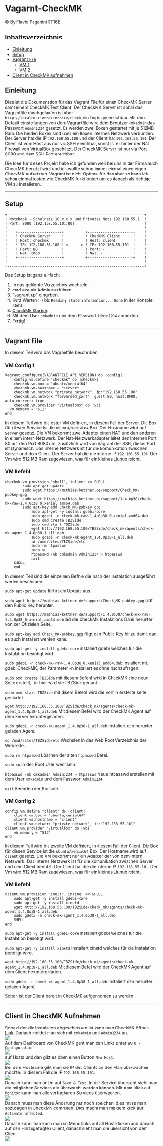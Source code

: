 # Vagarnt-CheckMK
© By Flavio Paganini ST16E
## Inhaltsverzeichnis
* [Einleitung](#Einleitung)<br>
* [Setup](#Setup)<br>
* [Vagrant File](#Vagrant-File)<br>
  * [VM 1](#vm-config-1)<br>
  * [VM 2](#vm-config-2)<br>
* [Client in CheckMK aufnehmen](#client-in-checkmk-aufnehmen)<br>
## Einleitung
Dies ist die Dokumenation für das Vagrant File für einen CheckMK Server samt einem CheckMK Test Client. Der CheckMK Server ist sobal das Vagrantfile durchgelaufen ist über `http://localhost:8080/TBZSide/check_mk/login.py` ereichbar. Mit den Default einstellungen von dem Vagrantfile wird dem Benutzer `cmkadmin` das Passwort `Admin1234` gesetzt. Es werden zwei Boxen gestartet mit je 512MB Ram. Die beiden Boxen sind über ein Boxen internes Netzwerk verbunden. Der Server hat die IP `192.168.55.100` und der Client hat `192.168.55.101`. Der Client ist vom Host aus nur via SSH ereichbar, sonst ist er hinter der NAT Firewall von VirtualBox geschützt. Der CheckMK Server ist nur via Port 8080 und dem SSH Port ereichbar.

Die Idee für dieses Projekt habe ich gefunden weil bei uns in der Firma auch CheckMK benutzt wird und ich wollte schon immer einmal einen eigen CheckMK aufsetzten. Vagrant ist nicht Optimal für das aber so kann ich schon einmal testen wie CheckMK funktioniert um es danach als richtige VM zu Instalieren.
___
## Setup
    +---------------------------------------------------------------+
    ! Notebook - Schulnetz 10.x.x.x und Privates Netz 192.168.55.1  !                 
    ! Port: 8080 (192.158.55.101:80)                                !	
    !                                                               !	
    !    +--------------------+          +---------------------+    !
    !    ! CheckMK Server     !          ! CheckMK Client      !    ! 
    !    ! Host: checkmk      !          ! Host: client        !    !
    !    ! IP: 192.168.55.100 ! <------> ! IP: 192.168.55.101  !    !
    !    ! Port: 80           !          ! Port: -             !    !
    !    ! Nat: 8080          !          ! Nat: -              !    !
    !    +--------------------+          +---------------------+    !
    !                                                               !	
    +---------------------------------------------------------------+
Das Setup ist ganz einfach:
1. In das geklonte Verzeichnis wechseln.
2. cmd.exe als Admin ausführen.
3. "vagrant up" eingeben.
4. Kurz Warten :-) bis `Reading state information... Done` in der Konsole steht.
5. [CheckMk Starten](http://localhost:8080/TBZSide/check_mk/login.py).
6. Mit dem User `cmkadmin` und dem Passwort `Admin1234` anmelden.
7. Fertig!
___
## Vagrant File
In diesem Teil wird das Vagrantfile beschriben.
### VM Config 1
    Vagrant.configure(VAGRANTFILE_API_VERSION) do |config|
        config.vm.define "checkmk" do |checkmk|
        checkmk.vm.box = "ubuntu/xenial64"
        checkmk.vm.hostname = "server"
        checkmk.vm.network "private_network", ip:"192.168.55.100" 
        checkmk.vm.network "forwarded_port", guest:80, host:8080, auto_correct: true
        checkmk.vm.provider "virtualbox" do |vb|
	  vb.memory = "512"  
	end   
In diesem Teil wird die ester VM definiert, in diesem Fall der Server. Die Box für diesen Service ist die `ubuntu/xenial64` Box. Der Hostname wird auf `Server` gesetzt. Die VM bekommt zwei Adapter einen NAT und den anderen in einem intern Netzwerk. Der Nat-Netzwerkadapter leitet den Internen Port 80 auf den Port 8080 um, zusätzlich wird von Vagrant der SSH, dieser Port ist Dynamisch. Das interne Netzwerk ist für die komunikation zwischen Server und dem Client. Der Server hat die die interne IP `192.168.55.100`. Der Vm wird 512 MB Ram zugewiesen, was für ein kleines Liunux reicht.
### VM Befehl
    checkmk.vm.provision "shell", inline: <<-SHELL
		    sudo apt-get update
		    sudo wget https://mathias-kettner.de/support/Check_MK-pubkey.gpg
		    sudo wget https://mathias-kettner.de/support/1.4.0p38/check-mk-raw-1.4.0p38_0.xenial_amd64.deb
		    sudo apt-key add Check_MK-pubkey.gpg
                sudo apt-get -y install gdebi-core
                sudo gdebi -n check-mk-raw-1.4.0p38_0.xenial_amd64.deb
                sudo omd create TBZSide
                sudo omd start TBZSide
                wget http://192.168.55.100/TBZSide/check_mk/agents/check-mk-agent_1.4.0p38-1_all.deb
                sudo gdebi -n check-mk-agent_1.4.0p38-1_all.deb
                cd /omd/sites/TBZSide/etc
                sudo rm htpasswd
                sudo su
                htpasswd -nb cmkadmin Admin1234 > htpasswd
                exit
        SHELL
        end
In diesem Teil sind die einzelnen Befhle die nach der Instalation ausgeführt weden beschriben:

`sudo apt-get update` fürhrt ein Update aus.

`sudo wget https://mathias-kettner.de/support/Check_MK-pubkey.gpg` lädt den Public Key herunter.

`sudo wget https://mathias-kettner.de/support/1.4.0p38/check-mk-raw-1.4.0p38_0.xenial_amd64.deb` läd die CheckMK Instalations Datei herunter von der Ofizielen Seite.

`sudo apt-key add Check_MK-pubkey.gpg` fügt den Public Key hinzu damit dan es auch instaliert werden kann.

`sudo apt-get -y install gdebi-core` instaliert gdebi welches für die Instalation benötigt wird.

`sudo gdebi -n check-mk-raw-1.4.0p38_0.xenial_amd64.deb` instaliert mit gdebi CheckMK, der Parameter -n instaliert es ohne nachzufragen.

`sudo omd create TBZSide` mit diesem Befehl wird in CheckMK eine neue Seite erstellt, für hier wird sie TBZSide genant.

`sudo omd start TBZSide` mit disem Befehl wird die vorhin erstellte seite gestartet.

`wget http://192.168.55.100/TBZSide/check_mk/agents/check-mk-agent_1.4.0p38-1_all.deb` Mit diesem Befel wird der CheckMK Agent auf dem Server heruntergeladen.

`sudo gdebi -n check-mk-agent_1.4.0p38-1_all.deb` Instaliert den herunter geladen Agent.

`cd /omd/sites/TBZSide/etc` Wechslen in das Web Root Verzeichnis der Webseite.

`sudo rm htpasswd` Löschen der alten `htpasswd` Datei.

`sudo su` in den Root User wechseln.

`htpasswd -nb cmkadmin Admin1234 > htpasswd` Neue htpasswd erstellen mit dem User `cmkadmin` und dem Passwort `Admin1234`.

`exit` Beenden der Konsole.

### VM Config 2
    config.vm.define "client" do |client|
    	client.vm.box = "ubuntu/xenial64"
    	client.vm.hostname = "client"
    	client.vm.network "private_network", ip:"192.168.55.101" 
	client.vm.provider "virtualbox" do |vb|
		vb.memory = "512"  
	end    
In diesem Teil wird die zweite VM definiert, in diesem Fall der Client. Die Box für diesen Service ist die `ubuntu/xenial64` Box. Der Hostname wird auf `client` gesetzt. Die VM bekommt nur ein Adapter der von dem intern Netzwerk. Das interne Netzwerk ist für die komunikation zwischen Server und dem Client benutzt. Der Client hat die die interne IP `192.168.55.101`. Der Vm wird 512 MB Ram zugewiesen, was für ein kleines Liunux reicht.
### VM Befehl
	client.vm.provision "shell", inline: <<-SHELL
		sudo apt-get -y install gdebi-core
		sudo apt-get -y install xinetd
		wget http://192.168.55.100/TBZSide/check_mk/agents/check-mk-agent_1.4.0p38-1_all.deb
		sudo gdebi -n check-mk-agent_1.4.0p38-1_all.deb
		SHELL
	end

`sudo apt-get -y install gdebi-core` instaliert gdebi welches für die Instalation benötigt wird.

`sudo apt-get -y install xinetd` instaliert xinetd welches für die Instalation benötigt wird.

`wget http://192.168.55.100/TBZSide/check_mk/agents/check-mk-agent_1.4.0p38-1_all.deb` Mit diesem Befel wird der CheckMK Agent auf dem Client heruntergeladen.

`sudo gdebi -n check-mk-agent_1.4.0p38-1_all.deb` Instaliert den herunter geladen Agent.

Schon ist der Client bereit in CheckMK aufgennomen zu werden.

___
## Client in CheckMK Aufnehmen
Sobald der die Instalation abgeschlossen ist kann man CheckMK öffnen [Link](http://localhost:8080/TBZSide/check_mk/login.py). Danach meldet man sich mit `cmkadmin` und `Admin1234` an. <br>![](img/Login.PNG)<br> Auf dem Dashboard von CheckMK geht man dan Links unter `WATO - Configuration` <br>![](img/WaTo.PNG)<br> auf Hosts und dan gibt es oben einen Button `New Host`. <br>![](img/NewHost.PNG)<br> Bei dem Hostname gibt man die IP des Clients an den Man überwachen möchte. In diesem Fall die IP `192.168.55.101`. <br>![](img/HostConfig.PNG)<br> Danach kann man unten auf `Save & Test`. In der Service übersicht sieht man die möglichen Services die überwacht werden können. Mit dem klick auf `Monitor` kann man alle verfügbaren Services überwachen. <br>![](img/Serviceselectet.PNG)<br> Danach muss man diese Änderung nur noch speichen, dies muss man sozusagen in CheckMK commiten. Dies macht man mit dem klick auf `Activate affected`. <br>![](img/commit.PNG)<br>Danach kann man kann man im Menu links auf all Host klicken und danach auf den Hinzugefügten Client, danach sieht man die übersicht von dem Client. <br>![](img/Hostoverview.PNG)<br>
